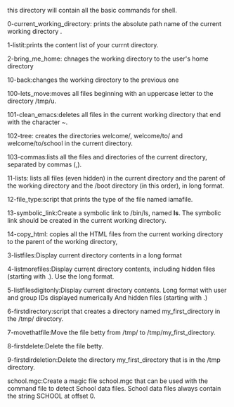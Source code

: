 this directory will contain all the basic commands for shell.

0-current_working_directory: prints the absolute path name of the current working directory .

1-listit:prints the content list of your currnt directory.

2-bring_me_home: chnages the working directory to the user's home directory

10-back:changes the working directory to the previous one 

100-lets_move:moves all files beginning with an uppercase letter to the directory /tmp/u.

101-clean_emacs:deletes all files in the current working directory that end with the character ~.

102-tree: creates the directories welcome/, welcome/to/ and welcome/to/school in the current directory.

103-commas:lists all the files and directories of the current directory, separated by commas (,).

11-lists: lists all files (even hidden) in the current directory and the parent of the working directory and the /boot directory (in this order), in long format.

12-file_type:script that prints the type of the file named iamafile.

13-symbolic_link:Create a symbolic link to /bin/ls, named __ls__. The symbolic link should be created in the current working directory. 

14-copy_html: copies all the HTML files from the current working directory to the parent of the working directory,

3-listfiles:Display current directory contents in a long format

4-listmorefiles:Display current directory contents, including hidden files (starting with .). Use the long format.

5-listfilesdigitonly:Display current directory contents. Long format with user and group IDs displayed numerically And hidden files (starting with .)

6-firstdirectory:script that creates a directory named my_first_directory in the /tmp/ directory.

7-movethatfile:Move the file betty from /tmp/ to /tmp/my_first_directory.

8-firstdelete:Delete the file betty.

9-firstdirdeletion:Delete the directory my_first_directory that is in the /tmp directory.

school.mgc:Create a magic file school.mgc that can be used with the command file to detect School data files. School data files always contain the string SCHOOL at offset 0.

